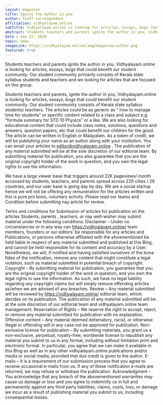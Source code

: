 ```yaml
---
layout: magazine
title: Ignite the author in you
author: Staff correspondent 
affiliation: vidhyalayam.online
subTitle: Vidhyalayam.online is looking for articles, essays, bogs that could benefit our student community 
abstract: Students teachers and parents ignite the author in you, Vidhyalayam.online is looking for articles, essays, bogs that could benefit our student community. Our student community primarily consists of Kerala state syllabus students and teachers and we looking for articles that are focused on this group. You can email your articles to editor@vidhyalayam.online.
date : Sep 22, 2020
topic: news
imageLink: https://vidhyalayam.online/img/magazine/author.png
featured: true
---
```


Students teachers and parents ignite the author in you, Vidhyalayam.online is looking for articles, essays, bogs that could benefit our student community. Our student community primarily consists of Kerala state syllabus students and teachers and we looking for articles that are focused on this group. 

Students teachers and parents, ignite the author in you, Vidhyalayam.online is looking for articles, essays, bogs that could benefit our student community. Our student community consists of Kerala state syllabus students/ teachers.
The articles could be as generic as " how to manage time for students" or specific content related to a  class and subject e.g. "formula summary for STD 10 Physics" or a like. We are also looking for educational content that could include class notes, solutions, questions and answers, question papers, etc that could benefit our children for the good.  The article can be written in English or Malayalam.
 As a token of credit, we will be publishing your name as an author along with your institution.  You can email your articles to editor@vidhyalayam.online  .  The publication of any material submitted will be at the sole discretion of our editorial team. By submitting material for publication, you also guarantee that you are the original copyright holder of the work in question, and you own the legal rights to use the information.

We have a large viewer base that triggers around 22K pageviews/ month accessed by students, teachers, and parents spread across 229 cities / 29 countries, and our user base is going day by day. We are a social startup hence we will not be offering any remuneration for the articles written and this is pure pro bono, voluntary activity. Please read our teams and Condition before submitting nay article for review.

Terms and conditions for Submission of articles for publication on the articles
Students, parents , teachers, or nay well-wisher  may submit material under the following conditions:
Disclaimer – Under no circumstances or in any way can https://vidhyalayam.online/ team members, founders or our editors' be responsible for any articles and Publications, or persons otherwise affiliated with the aforementioned be held liable in respect of any material submitted and published at this Blog, and cannot be held responsible for its content and accuracy by a User. Nonetheless, we will, if notified and having satisfied ourselves of the bona fides of the notification, remove any content that might constitute a legal violation, such as material submitted in potential breach of copyright.
Copyright – By submitting material for publication, you guarantee that you are the original copyright holder of the work in question, and you own the legal rights to use the information. As such, we have no legal liability regarding any copyright claims but will simply remove offending articles as/when we are advised of any breaches.
Review – Any material submitted will be reviewed by https://vidhyalayam.online/  editorial team, which decides on its publication. The publication of any material submitted will be at the sole discretion of our editorial team and vidhyalayam.online  team management.
Reservation of Rights – We reserve the right to accept, reject, or remove any material submitted for publication with no explanation.
Offensive content – Any material deemed defamatory, racist, or otherwise illegal or offending will in any case not be approved for publication.
Non-exclusive license for publication – By submitting materials, you grant us a non-exclusive, perpetual, royalty-free, worldwide license to republish any material you submit to us in any format, including without limitation print and electronic format. In particular, you agree that we can make it available in this Blog as well as in any other vidhyalayam.online  publications and/or media or social media, provided that due credit is given to the author.
E-mails – It is a requirement of our submission process that you agree to receive occasional e-mails from us. If any of these notification e-mails are returned, we may refuse or withdraw the publication.
Acknowledgment – You acknowledge that any breach of the abovementioned warranties may cause us damage or loss and you agree to indemnify us in full and permanently against any third party liabilities, claims, costs, loss, or damage we incur as a result of publishing material you submit to us, including consequential losses.